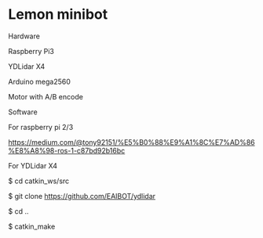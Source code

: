 # Lemon minibot


Hardware

Raspberry Pi3

YDLidar X4

Arduino mega2560

Motor with A/B encode

Software

For raspberry pi 2/3

https://medium.com/@tony92151/%E5%B0%88%E9%A1%8C%E7%AD%86%E8%A8%98-ros-1-c87bd92b16bc


For YDLidar X4

$ cd catkin_ws/src

$ git clone https://github.com/EAIBOT/ydlidar

$ cd ..

$ catkin_make


